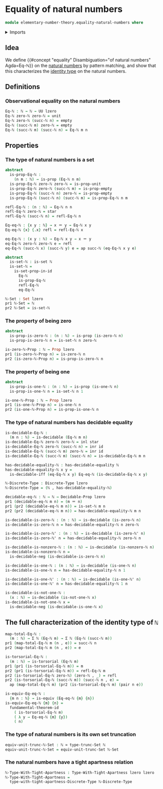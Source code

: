 # Equality of natural numbers

```agda
module elementary-number-theory.equality-natural-numbers where
```

<details><summary>Imports</summary>

```agda
open import elementary-number-theory.natural-numbers

open import foundation.action-on-identifications-functions
open import foundation.coproduct-types
open import foundation.decidable-equality
open import foundation.decidable-types
open import foundation.dependent-pair-types
open import foundation.discrete-types
open import foundation.empty-types
open import foundation.equivalences
open import foundation.function-types
open import foundation.fundamental-theorem-of-identity-types
open import foundation.identity-types
open import foundation.propositions
open import foundation.set-truncations
open import foundation.sets
open import foundation.tight-apartness-relations
open import foundation.unit-type
open import foundation.universe-levels

open import foundation-core.decidable-propositions
open import foundation-core.torsorial-type-families
```

</details>

## Idea

We define {{#concept "equality" Disambiguation="of natural numbers" Agda=Eq-ℕ}}
on the [natural numbers](elementary-number-theory.natural-numbers.md) by pattern
matching, and show that this characterizes the
[identity type](foundation.identity-types.md) on the natural numbers.

## Definitions

### Observational equality on the natural numbers

```agda
Eq-ℕ : ℕ → ℕ → UU lzero
Eq-ℕ zero-ℕ zero-ℕ = unit
Eq-ℕ zero-ℕ (succ-ℕ n) = empty
Eq-ℕ (succ-ℕ m) zero-ℕ = empty
Eq-ℕ (succ-ℕ m) (succ-ℕ n) = Eq-ℕ m n
```

## Properties

### The type of natural numbers is a set

```agda
abstract
  is-prop-Eq-ℕ :
    (n m : ℕ) → is-prop (Eq-ℕ n m)
  is-prop-Eq-ℕ zero-ℕ zero-ℕ = is-prop-unit
  is-prop-Eq-ℕ zero-ℕ (succ-ℕ m) = is-prop-empty
  is-prop-Eq-ℕ (succ-ℕ n) zero-ℕ = is-prop-empty
  is-prop-Eq-ℕ (succ-ℕ n) (succ-ℕ m) = is-prop-Eq-ℕ n m

refl-Eq-ℕ : (n : ℕ) → Eq-ℕ n n
refl-Eq-ℕ zero-ℕ = star
refl-Eq-ℕ (succ-ℕ n) = refl-Eq-ℕ n

Eq-eq-ℕ : {x y : ℕ} → x ＝ y → Eq-ℕ x y
Eq-eq-ℕ {x} {.x} refl = refl-Eq-ℕ x

eq-Eq-ℕ : (x y : ℕ) → Eq-ℕ x y → x ＝ y
eq-Eq-ℕ zero-ℕ zero-ℕ e = refl
eq-Eq-ℕ (succ-ℕ x) (succ-ℕ y) e = ap succ-ℕ (eq-Eq-ℕ x y e)

abstract
  is-set-ℕ : is-set ℕ
  is-set-ℕ =
    is-set-prop-in-id
      Eq-ℕ
      is-prop-Eq-ℕ
      refl-Eq-ℕ
      eq-Eq-ℕ

ℕ-Set : Set lzero
pr1 ℕ-Set = ℕ
pr2 ℕ-Set = is-set-ℕ
```

### The property of being zero

```agda
abstract
  is-prop-is-zero-ℕ : (n : ℕ) → is-prop (is-zero-ℕ n)
  is-prop-is-zero-ℕ n = is-set-ℕ n zero-ℕ

is-zero-ℕ-Prop : ℕ → Prop lzero
pr1 (is-zero-ℕ-Prop n) = is-zero-ℕ n
pr2 (is-zero-ℕ-Prop n) = is-prop-is-zero-ℕ n
```

### The property of being one

```agda
abstract
  is-prop-is-one-ℕ : (n : ℕ) → is-prop (is-one-ℕ n)
  is-prop-is-one-ℕ n = is-set-ℕ n 1

is-one-ℕ-Prop : ℕ → Prop lzero
pr1 (is-one-ℕ-Prop n) = is-one-ℕ n
pr2 (is-one-ℕ-Prop n) = is-prop-is-one-ℕ n
```

### The type of natural numbers has decidable equality

```agda
is-decidable-Eq-ℕ :
  (m n : ℕ) → is-decidable (Eq-ℕ m n)
is-decidable-Eq-ℕ zero-ℕ zero-ℕ = inl star
is-decidable-Eq-ℕ zero-ℕ (succ-ℕ n) = inr id
is-decidable-Eq-ℕ (succ-ℕ m) zero-ℕ = inr id
is-decidable-Eq-ℕ (succ-ℕ m) (succ-ℕ n) = is-decidable-Eq-ℕ m n

has-decidable-equality-ℕ : has-decidable-equality ℕ
has-decidable-equality-ℕ x y =
  is-decidable-iff (eq-Eq-ℕ x y) Eq-eq-ℕ (is-decidable-Eq-ℕ x y)

ℕ-Discrete-Type : Discrete-Type lzero
ℕ-Discrete-Type = (ℕ , has-decidable-equality-ℕ)

decidable-eq-ℕ : ℕ → ℕ → Decidable-Prop lzero
pr1 (decidable-eq-ℕ m n) = (m ＝ n)
pr1 (pr2 (decidable-eq-ℕ m n)) = is-set-ℕ m n
pr2 (pr2 (decidable-eq-ℕ m n)) = has-decidable-equality-ℕ m n

is-decidable-is-zero-ℕ : (n : ℕ) → is-decidable (is-zero-ℕ n)
is-decidable-is-zero-ℕ n = has-decidable-equality-ℕ n zero-ℕ

is-decidable-is-zero-ℕ' : (n : ℕ) → is-decidable (is-zero-ℕ' n)
is-decidable-is-zero-ℕ' n = has-decidable-equality-ℕ zero-ℕ n

is-decidable-is-nonzero-ℕ : (n : ℕ) → is-decidable (is-nonzero-ℕ n)
is-decidable-is-nonzero-ℕ n =
  is-decidable-neg (is-decidable-is-zero-ℕ n)

is-decidable-is-one-ℕ : (n : ℕ) → is-decidable (is-one-ℕ n)
is-decidable-is-one-ℕ n = has-decidable-equality-ℕ n 1

is-decidable-is-one-ℕ' : (n : ℕ) → is-decidable (is-one-ℕ' n)
is-decidable-is-one-ℕ' n = has-decidable-equality-ℕ 1 n

is-decidable-is-not-one-ℕ :
  (x : ℕ) → is-decidable (is-not-one-ℕ x)
is-decidable-is-not-one-ℕ x =
  is-decidable-neg (is-decidable-is-one-ℕ x)
```

## The full characterization of the identity type of `ℕ`

```agda
map-total-Eq-ℕ :
  (m : ℕ) → Σ ℕ (Eq-ℕ m) → Σ ℕ (Eq-ℕ (succ-ℕ m))
pr1 (map-total-Eq-ℕ m (n , e)) = succ-ℕ n
pr2 (map-total-Eq-ℕ m (n , e)) = e

is-torsorial-Eq-ℕ :
  (m : ℕ) → is-torsorial (Eq-ℕ m)
pr1 (pr1 (is-torsorial-Eq-ℕ m)) = m
pr2 (pr1 (is-torsorial-Eq-ℕ m)) = refl-Eq-ℕ m
pr2 (is-torsorial-Eq-ℕ zero-ℕ) (zero-ℕ , _) = refl
pr2 (is-torsorial-Eq-ℕ (succ-ℕ m)) (succ-ℕ n , e) =
  ap (map-total-Eq-ℕ m) (pr2 (is-torsorial-Eq-ℕ m) (pair n e))

is-equiv-Eq-eq-ℕ :
  {m n : ℕ} → is-equiv (Eq-eq-ℕ {m} {n})
is-equiv-Eq-eq-ℕ {m} {n} =
  fundamental-theorem-id
    ( is-torsorial-Eq-ℕ m)
    ( λ y → Eq-eq-ℕ {m} {y})
    ( n)
```

### The type of natural numbers is its own set truncation

```agda
equiv-unit-trunc-ℕ-Set : ℕ ≃ type-trunc-Set ℕ
equiv-unit-trunc-ℕ-Set = equiv-unit-trunc-Set ℕ-Set
```

### The natural numbers have a tight apartness relation

```agda
ℕ-Type-With-Tight-Apartness : Type-With-Tight-Apartness lzero lzero
ℕ-Type-With-Tight-Apartness =
  type-with-tight-apartness-Discrete-Type ℕ-Discrete-Type
```
